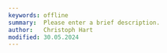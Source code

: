 ```yaml
---
keywords: offline
summary:  Please enter a brief description.
author:   Christoph Hart
modified: 30.05.2024
---
```

